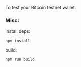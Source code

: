 To test your Bitcoin testnet wallet.

### Misc:

install deps:

    npm install

build:

    npm run build
